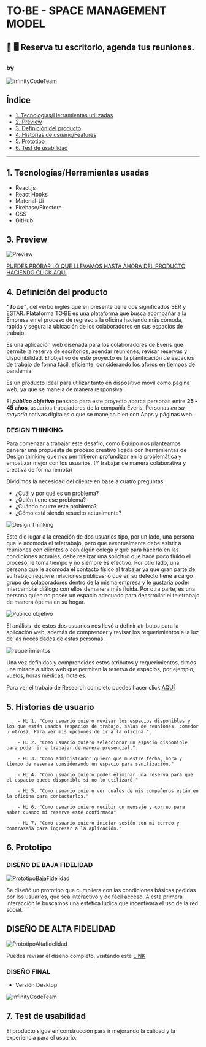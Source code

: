 # TO·BE - SPACE MANAGEMENT MODEL<br>
## 📅 🖥️  Reserva tu escritorio, agenda tus reuniones.

### by
 <img src="./src/assets/img/logosmall.png" alt="InfinityCodeTeam" class="InfinityCodeTeam">

## Índice

* [1. Tecnologías/Herramientas utilizadas](#1-tecnologías/herramientas-usadas)
* [2. Preview](#3-preview)
* [3. Definición del producto](#4-definición-del-producto)
* [4. Historias de usuario/Features](#5-historias-de-usuario/features)
* [5. Prototipo](#6-prototipo)
* [6. Test de usabilidad](#7-test-de-usabilidad)

***

## 1. Tecnologías/Herramientas usadas

- React.js
- React Hooks
- Material-Ui
- Firebase/Firestore
- CSS
- GitHub


## 3. Preview

 <img src="./src/assets/img/preview.gif" alt="Preview" class="designT">


[PUEDES PROBAR LO QUE LLEVAMOS HASTA AHORA DEL PRODUCTO HACIENDO CLICK AQUÍ](https://space-management-model.web.app/)

## 4. Definición del producto

_**"To be"**_, del verbo inglés que en presente tiene dos significados SER y ESTAR. 
Plataforma TO·BE es una plataforma que busca acompañar a la Empresa en el proceso de regreso a la oficina haciendo más cómoda, rápida y segura la ubicación de los colaboradores en sus espacios de trabajo.

Es una aplicación web diseñada para los colaboradores de Everis que permite la reserva de escritorios, agendar reuniones, revisar reservas y disponibilidad.
El objetivo de este proyecto es la planificación de espacios de trabajo de forma fácil, eficiente, considerando los aforos en tiempos de pandemia.

Es un producto ideal para utilizar tanto en dispositivo móvil como página web, ya que se maneja de manera responsiva.

El _**público objetivo**_ pensado para este proyecto abarca personas entre **25 - 45 años**, 
usuarios trabajadores de la compañía Everis. Personas  _en su mayoría_ nativas digitales o que se manejan bien con Apps y páginas web.

### DESIGN THINKING

Para comenzar a trabajar este desafío, como Equipo nos planteamos generar una propuesta de proceso creativo ligada con herramientas de Design thinking que nos permitieron profundizar en la problemática y empatizar mejor con los usuarios. (Y trabajar de manera colaborativa y creativa de forma remota)

Dividimos la necesidad del cliente en base a cuatro preguntas: 

- ¿Cuál y por qué es un problema?
- ¿Quién tiene ese problema?
- ¿Cuándo ocurre este problema?
- ¿Cómo está siendo resuelto actualmente?

 <img src="./src/assets/img/designthinkin.png" alt="Design Thinking" class="designT">

Esto dio lugar a la creación de dos usuarios tipo, por un lado, una persona que le acomoda el teletrabajo, pero que eventualmente debe asistir a reuniones con clientes o con algún colega y que para hacerlo en las condiciones actuales, debe realizar una solicitud que hace poco fluido el proceso, le toma tiempo y no siempre es efectivo. Por otro lado, una persona que le acomoda el contacto físico al trabajar ya que gran parte de su trabajo requiere relaciones públicas; o que en su defecto  tiene a cargo grupo de colaboradores dentro de la misma empresa y le gustaría poder intercambiar diálogo con ellos demanera más fluida. Por otra parte, es una persona quien no posee un espacio adecuado para deasrrollar el teletrabajo de manera óptima en su hogar.

 <img src="./src/assets/img/publicoobjetivo.png" alt="Público objetivo" class="publicoObjetivo">

El análisis  de estos dos usuarios nos llevó a definir atributos para la aplicación web, además de comprender y revisar los requerimientos a la luz de las necesidades de estas personas.

 <img src="./src/assets/img/requerimientosatributos.png" alt="requerimientos" class="requerimientos">

Una vez definidos y comprendidos estos atributos y requerimientos, dimos una mirada a sitios web que permiten la reserva de espacios, por ejemplo, vuelos, horas médicas, hoteles. 


Para ver el trabajo de Research completo  puedes hacer click [AQUÍ](https://miro.com/app/board/o9J_l6vv8Yk=/)


## 5. Historias de usuario


        - HU 1. "Como usuario quiero revisar los espacios disponibles y los que están usados (espacios de trabajo, salas de reuniones, comedor u otros). Para ver mis opciones de ir a la oficina.".

        - HU 2. "Como usuario quiero seleccionar un espacio disponible para poder ir a trabajar de manera presencial.".

        - HU 3. "Como administrador quiero que muestre fecha, hora y tiempo de reserva considerando un espacio para sanitización."

        - HU 4. "Como usuario quiero poder eliminar una reserva para que el espacio quede disponible si no lo utilizaré."

        - HU 5. "Como usuario quiero ver cuales de mis compañeros están en la oficina para contactarlos."

        - HU 6. "Como usuario quiero recibir un mensaje y correo para saber cuando mi reserva este confirmada"

        - HU 7. "Como usuario quiero iniciar sesión con mi correo y contraseña para ingresar a la aplicación."


## 6. Prototipo

### DISEÑO DE BAJA FIDELIDAD

 <img src="./src/assets/img/prototipobaja.png" alt="PrototipoBajaFidelidad" class="InfinityCodeTeam">

Se diseñó un prototipo que cumpliera con las condiciones básicas pedidas por los usuarios, que 
sea 
interactivo y de fácil acceso. A esta primera interacción le buscamos una estética lúdica que 
incentivara el uso de la red social.


## DISEÑO DE ALTA FIDELIDAD

<img src="./src/assets/img/prototipoalta.png" alt="PrototipoAltafidelidad" class="InfinityCodeTeam">

Puedes revisar el diseño completo, visitando este [LINK](https://www.figma.com/proto/YZxKJdApabfqqoN4lVm85W/infinity-code-team-library?node-id=347%3A42&scaling=scale-down)

### DISEÑO FINAL

 - Versión Desktop

 <img src="./src/assets/img/diseñofinal.png" alt="InfinityCodeTeam" class="InfinityCodeTeam">




## 7. Test de usabilidad
 
El producto sigue en construcción para ir mejorando la calidad y la experiencia para el usuario.